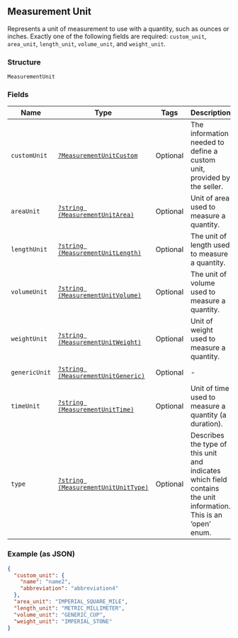 ## Measurement Unit

Represents a unit of measurement to use with a quantity, such as ounces
or inches. Exactly one of the following fields are required: `custom_unit`,
`area_unit`, `length_unit`, `volume_unit`, and `weight_unit`.

### Structure

`MeasurementUnit`

### Fields

| Name | Type | Tags | Description | Getter | Setter |
|  --- | --- | --- | --- | --- | --- |
| `customUnit` | [`?MeasurementUnitCustom`](/doc/models/measurement-unit-custom.md) | Optional | The information needed to define a custom unit, provided by the seller. | getCustomUnit(): ?MeasurementUnitCustom | setCustomUnit(?MeasurementUnitCustom customUnit): void |
| `areaUnit` | [`?string (MeasurementUnitArea)`](/doc/models/measurement-unit-area.md) | Optional | Unit of area used to measure a quantity. | getAreaUnit(): ?string | setAreaUnit(?string areaUnit): void |
| `lengthUnit` | [`?string (MeasurementUnitLength)`](/doc/models/measurement-unit-length.md) | Optional | The unit of length used to measure a quantity. | getLengthUnit(): ?string | setLengthUnit(?string lengthUnit): void |
| `volumeUnit` | [`?string (MeasurementUnitVolume)`](/doc/models/measurement-unit-volume.md) | Optional | The unit of volume used to measure a quantity. | getVolumeUnit(): ?string | setVolumeUnit(?string volumeUnit): void |
| `weightUnit` | [`?string (MeasurementUnitWeight)`](/doc/models/measurement-unit-weight.md) | Optional | Unit of weight used to measure a quantity. | getWeightUnit(): ?string | setWeightUnit(?string weightUnit): void |
| `genericUnit` | [`?string (MeasurementUnitGeneric)`](/doc/models/measurement-unit-generic.md) | Optional | - | getGenericUnit(): ?string | setGenericUnit(?string genericUnit): void |
| `timeUnit` | [`?string (MeasurementUnitTime)`](/doc/models/measurement-unit-time.md) | Optional | Unit of time used to measure a quantity (a duration). | getTimeUnit(): ?string | setTimeUnit(?string timeUnit): void |
| `type` | [`?string (MeasurementUnitUnitType)`](/doc/models/measurement-unit-unit-type.md) | Optional | Describes the type of this unit and indicates which field contains the unit information. This is an ‘open’ enum. | getType(): ?string | setType(?string type): void |

### Example (as JSON)

```json
{
  "custom_unit": {
    "name": "name2",
    "abbreviation": "abbreviation4"
  },
  "area_unit": "IMPERIAL_SQUARE_MILE",
  "length_unit": "METRIC_MILLIMETER",
  "volume_unit": "GENERIC_CUP",
  "weight_unit": "IMPERIAL_STONE"
}
```

